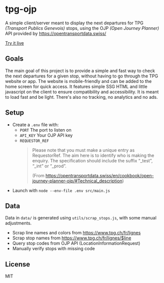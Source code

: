 # tpg-ojp
A simple client/server meant to display the next departures for TPG *(Transport Publics Genevois)* stops, using the OJP *(Open Journey Planner)* API provided by https://opentransportdata.swiss/

[Try it live](https://tpg.souf.dev/)

## Goals
The main goal of this project is to provide a simple and fast way to check the next departures for a given stop, without having to go through the TPG website or app. The website is mobile-friendly and can be added to the home screen for quick access. It features simple SSG HTML and little javascript on the client to ensure compatibility and accessibility. It is meant to load fast and be light. There's also no tracking, no analytics and no ads.


## Setup
- Create a `.env` file with:
  - `PORT` The port to listen on
  - `API_KEY` Your OJP API key
  - `REQUESTOR_REF`
     > Please note that you must make a unique entry as RequestorRef.
     > The aim here is to identify who is making the enquiry.
     > The specification should include the suffix “_test”, “_int” or “_prod”.
     >
     > (From https://opentransportdata.swiss/en/cookbook/open-journey-planner-ojp/#Technical_description)
- Launch with `node --env-file .env src/main.js`

## Data
Data in `data/` is generated using `utils/scrap_stops.js`, with some manual adjustments.
- Scrap line names and colors from https://www.tpg.ch/fr/lignes
- Scrap stop names from https://www.tpg.ch/fr/lignes/$line
- Query stop codes from OJP API (LocationInformationRequest)
- Manually verify stops with missing code

## License
MIT